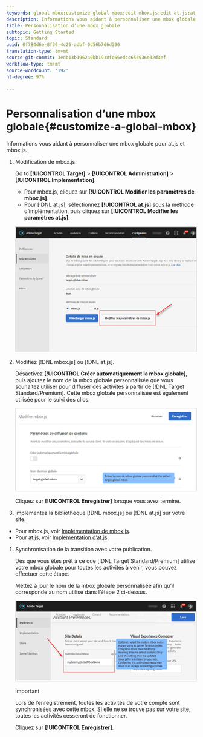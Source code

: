 ```yaml
---
keywords: global mbox;customize global mbox;edit mbox.js;edit at.js;at.js;implement mbox.js;implement at.js
description: Informations vous aidant à personnaliser une mbox globale pour at.js et mbox.js.
title: Personnalisation d’une mbox globale
subtopic: Getting Started
topic: Standard
uuid: 0f784d6e-8f36-4c26-adbf-0d56b7d6d390
translation-type: tm+mt
source-git-commit: 3edb13b196240bb1918fc66edcc653936e32d3ef
workflow-type: tm+mt
source-wordcount: '192'
ht-degree: 97%

---
```



# Personnalisation d’une mbox globale{#customize-a-global-mbox}

Informations vous aidant à personnaliser une mbox globale pour at.js et mbox.js.

1. Modification de mbox.js.

   Go to **[!UICONTROL Target]** > **[!UICONTROL Administration]** > **[!UICONTROL Implementation]**.

   * Pour mbox.js, cliquez sur **[!UICONTROL Modifier les paramètres de mbox.js]**.
   * Pour [!DNL at.js], sélectionnez **[!UICONTROL at.js]** sous la méthode d’implémentation, puis cliquez sur **[!UICONTROL Modifier les paramètres at.js]**.

   ![](assets/step-1-edit-mboxjs.png)

1. Modifiez [!DNL mbox.js] ou [!DNL at.js].

   Désactivez **[!UICONTROL Créer automatiquement la mbox globale]**, puis ajoutez le nom de la mbox globale personnalisée que vous souhaitez utiliser pour diffuser des activités à partir de [!DNL Target Standard/Premium]. Cette mbox globale personnalisée est également utilisée pour le suivi des clics.

   ![](assets/step-2-edit-mboxjs-or-atjs.png)

   Cliquez sur **[!UICONTROL Enregistrer]** lorsque vous avez terminé.
1. Implémentez la bibliothèque [!DNL mbox.js] ou [!DNL at.js] sur votre site.

* Pour mbox.js, voir [Implémentation de mbox.js](../../../../c-implementing-target/c-implementing-target-for-client-side-web/t-mbox-download/mbox-download.md#task_4EAE26BB84FD4E1D858F411AEDF4B420).
* Pour at.js, voir [Implémentation d’at.js](../../../../c-implementing-target/c-implementing-target-for-client-side-web/t-mbox-download/c-target-atjs-implementation/target-atjs-implementation.md#concept_8AC8D169E02944B1A547A0CAD97EAC17).

1. Synchronisation de la transition avec votre publication.

   Dès que vous êtes prêt à ce que [!DNL Target Standard/Premium] utilise votre mbox globale pour toutes les activités à venir, vous pouvez effectuer cette étape.

   Mettez à jour le nom de la mbox globale personnalisée afin qu’il corresponde au nom utilisé dans l’étape 2 ci-dessus.

   ![](assets/step-4-time-the-transition-with-your-release.png)

   >[!IMPORTANT]
   >
   >Lors de l’enregistrement, toutes les activités de votre compte sont synchronisées avec cette mbox. Si elle ne se trouve pas sur votre site, toutes les activités cesseront de fonctionner.

   Cliquez sur **[!UICONTROL Enregistrer]**.
